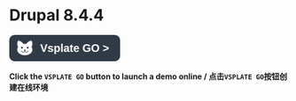 # Drupal 8.4.4

<a href="https://www.vsplate.com/?docker-compose=https://github.com/vsplate/dcenvs/drupal/8.4.4"><img alt="VSPLATE GO" src="https://raw.githubusercontent.com/vsplate/images/master/vsgo_btn.png" width="200px"></a>

**Click the `VSPLATE GO` button to launch a demo online / 点击`VSPLATE GO`按钮创建在线环境**